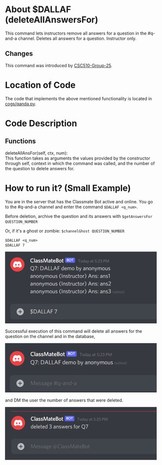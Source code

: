 # About $DALLAF (deleteAllAnswersFor)

This command lets instructors remove all answers for a question in the #q-and-a channel.
Deletes all answers for a question. Instructor only.

## Changes

This command was introduced by [CSC510-Group-25](https://github.com/CSC510-Group-25/ClassMateBot/).

# Location of Code
The code that implements the above mentioned functionality is located in [cogs/qanda.py](https://github.com/CSC510-Group-25/ClassMateBot/blob/main/cogs/qanda.py).

# Code Description
## Functions
deleteAllAnsFor(self, ctx, num): <br>
This function takes as arguments the values provided by the constructor through self, context in which the command was called, and the number of the question to delete answers for.

# How to run it? (Small Example)
You are in the server that has the Classmate Bot active and online. You go to
the #q-and-a channel and enter the command `$DALLAF <q_num>`.

Before deletion, archive the question and its answers with
`$getAnswersFor QUESTION_NUMBER`

Or, if it's a ghost or zombie:
`$channelGhost QUESTION_NUMBER` 

```
$DALLAF <q_num>
$DALLAF 7
```

<img src="https://github.com/CSC510-Group-25/ClassMateBot/blob/group25-command-docs/data/proj3media/dallaf/dallaf1.png?raw=true" width="500">

Successful execution of this command will delete all answers for the question on the channel and in the database, 

<img src="https://github.com/CSC510-Group-25/ClassMateBot/blob/group25-command-docs/data/proj3media/dallaf/dallaf2.png?raw=true" width="500">

and DM the user the number of answers that were deleted.

<img src="https://github.com/CSC510-Group-25/ClassMateBot/blob/group25-command-docs/data/proj3media/dallaf/dallaf3.png?raw=true" width="500">

